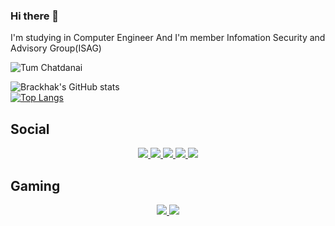 ### Hi there 👋

I'm studying in Computer Engineer
And I'm member Infomation Security and Advisory Group(ISAG) 


![Tum Chatdanai](https://cdn.discordapp.com/attachments/876773640367136799/895594299750748170/banner-welcome.gif)



![Brackhak's GitHub stats](https://github-readme-stats.vercel.app/api?username=brackhak&show_icons=true&theme=dracula)<br>
[![Top Langs](https://github-readme-stats.vercel.app/api/top-langs/?username=brackhak&layout=compact)](https://github.com/anuraghazra/github-readme-stats)

## Social
<p align="center">
<a href="https://web.facebook.com/Chatdabai/">
   <img src=https://img.shields.io/badge/Facebook-1877F2?style=for-the-badge&logo=facebook&logoColor=white>
</a>
<a href="https://www.instagram.com/tumchatda__/">
   <img src=https://img.shields.io/badge/Instagram-E4405F?style=for-the-badge&logo=instagram&logoColor=white>
</a>
<a href="https://twitter.com/Brackhak">
   <img src=https://img.shields.io/badge/Twitter-1DA1F2?style=for-the-badge&logo=twitter&logoColor=white>
</a>
<a href="https://www.youtube.com/user/tmgame007/videos">
   <img src=https://img.shields.io/badge/YouTube-FF0000?style=for-the-badge&logo=youtube&logoColor=white>
</a>
<a href="https://www.tiktok.com/@chattotum">
   <img src=https://img.shields.io/badge/TikTok-000000?style=for-the-badge&logo=tiktok&logoColor=white>
</a>
</p>


## Gaming
<p align="center">
<a href="https://steamcommunity.com/profiles/76561198106182272/">
   <img src=https://img.shields.io/badge/Steam-000000?style=for-the-badge&logo=steam&logoColor=white>
</a>
<a href="https://www.origin.com/tha/th-th/profile/achievements">
   <img src=https://img.shields.io/badge/Origin-148EFF?style=for-the-badge&logo=origin&logoColor=white>
</a>
</p>


<!--
**Brackhak/Brackhak** is a ✨ _special_ ✨ repository because its `README.md` (this file) appears on your GitHub profile.

Here are some ideas to get you started:

- 🔭 I’m currently working on ...
- 🌱 I’m currently learning ...
- 👯 I’m looking to collaborate on ...
- 🤔 I’m looking for help with ...
- 💬 Ask me about ...
- 📫 How to reach me: ...
- 😄 Pronouns: ...
- ⚡ Fun fact: ...
-->
